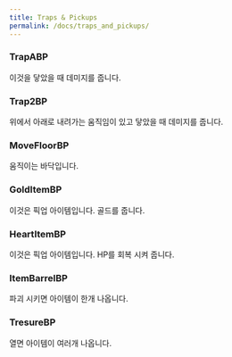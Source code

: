 ```yaml
---
title: Traps & Pickups
permalink: /docs/traps_and_pickups/
---
```


### TrapABP

이것을 닿았을 때 데미지를 줍니다.

### Trap2BP

위에서 아래로 내려가는 움직임이 있고 닿았을 때 데미지를 줍니다.

### MoveFloorBP

움직이는 바닥입니다.

### GoldItemBP

이것은 픽업 아이템입니다. 골드를 줍니다.

### HeartItemBP

이것은 픽업 아이템입니다. HP를 회복 시켜 줍니다.

### ItemBarrelBP

파괴 시키면 아이템이 한개 나옵니다.

### TresureBP

열면 아이템이 여러개 나옵니다.
